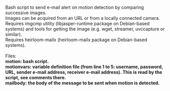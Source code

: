 Bash script to send e-mail alert on motion detection by comparing successive images.<br/>
Images can be acquired from an URL or from a locally connected camera.<br/>
Requires imgcmp utility (libjasper-runtime package on Debian-based systems) and tools for getting the image (e.g. wget, streamer, uvccapture or similar).<br/>
Requires heirloom-mailx (heirloom-mailx package on Debian-based systems).<br/>
<br/>
Files:<br/>
<b>motion<b/>: bash script.<br/>
<b>motionvars<b/>: variable definition file (from line 1 to 5: username, password, URL, sender e-mail address, receiver e-mail address). This is read by the script, see comments there.<br/>
<b>mailbody<b/>: the body of the message to be sent when motion is detected.
